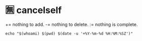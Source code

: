# :u7121: cancelself

+= nothing to add. 
-= nothing to delete. 
:= nothing is complete.
```
echo "$(whoami) $(pwd) $(date -u '+%Y-%m-%d %H:%M:%SZ')"
```
<!--
does a doug have buddha nature? :u7121:
-->
